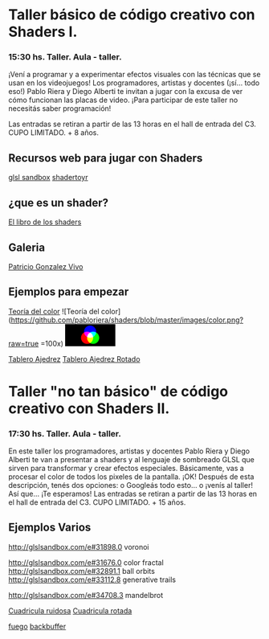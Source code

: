 # Taller básico de código creativo con Shaders I.   
### 15:30 hs. Taller. Aula - taller.   

¡Vení a programar y a experimentar efectos visuales con las técnicas que se usan en los videojuegos! Los programadores, artistas y docentes (¡sí… todo eso!) Pablo Riera y Diego Alberti te invitan a jugar con la excusa de ver cómo funcionan las placas de video. ¡Para participar de este taller no necesitás saber programación! 

Las entradas se retiran a partir de las 13 horas en el hall de entrada del C3. CUPO LIMITADO. + 8 años. 

## Recursos web para jugar con Shaders
[glsl sandbox](http://glslsandbox.com/)
[shadertoyr](https://www.shadertoy.com)

## ¿que es un shader?

[El libro de los shaders](http://patriciogonzalezvivo.com/2015/thebookofshaders/00/?lan=es)

## Galeria

[Patricio Gonzalez Vivo](http://patriciogonzalezvivo.github.io/glslGallery)

## Ejemplos para empezar

[Teoría del color](http://glslsandbox.com/e#34013.0)
![Teoría del color](https://github.com/pabloriera/shaders/blob/master/images/color.png?raw=true =100x)
<img src="https://github.com/pabloriera/shaders/blob/master/images/color.png?raw=true" alt="Drawing" width="100px"/>

[Tablero Ajedrez](http://glslsandbox.com/e#34775.0)
[Tablero Ajedrez Rotado](http://glslsandbox.com/e#34775.1)




# Taller "no tan básico" de código creativo con Shaders II. 
### 17:30 hs. Taller. Aula - taller. 

En este taller los programadores, artistas y docentes Pablo Riera y Diego Alberti te van a presentar a shaders y al lenguaje de sombreado GLSL que sirven para transformar y crear efectos especiales. Básicamente, vas a procesar el color de todos los pixeles de la pantalla. ¡OK! Después de esta descripción, tenés dos opciones: o Googleás todo esto… o ¡venís al taller! Así que… ¡Te esperamos! 
Las entradas se retiran a partir de las 13 horas en el hall de entrada del C3. CUPO LIMITADO. + 15 años. 



## Ejemplos Varios


http://glslsandbox.com/e#31898.0 voronoi

http://glslsandbox.com/e#31676.0 color fractal
http://glslsandbox.com/e#32891.1 ball orbits
http://glslsandbox.com/e#33112.8 generative trails

http://glslsandbox.com/e#34708.3 mandelbrot

[Cuadricula ruidosa](http://glslsandbox.com/e#32420.2)
[Cuadricula rotada](http://glslsandbox.com/e#31765.4)

[fuego](http://glslsandbox.com/e#31528.0)
[backbuffer](http://glslsandbox.com/e#21541.3)
